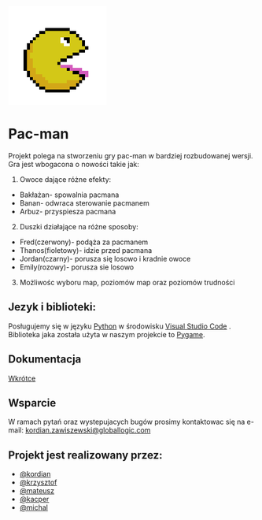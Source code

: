 
![Logo](https://github.com/Vvieczi/praktyki2023-1/blob/main/pac-man.png?raw=true)

# Pac-man

Projekt polega na stworzeniu gry pac-man w bardziej rozbudowanej wersji. Gra jest wbogacona o nowości takie jak:
1. Owoce dające różne efekty:
* Bakłażan- spowalnia pacmana
* Banan- odwraca sterowanie pacmanem
* Arbuz- przyspiesza pacmana
2. Duszki działające na różne sposoby:
* Fred(czerwony)- podąża za pacmanem
* Thanos(fioletowy)- idzie przed pacmana
* Jordan(czarny)- porusza się losowo i kradnie owoce
* Emily(rozowy)- porusza sie losowo
3. Możliwośc wyboru map, poziomów map oraz poziomów trudności

## Jezyk i biblioteki:
Posługujemy się w języku [Python](https://www.python.org/) w środowisku [Visual Studio Code](https://code.visualstudio.com/) . Biblioteka jaka została użyta w naszym projekcie to [Pygame](https://www.pygame.org/news).

## Dokumentacja
[Wkrótce](wkrotce)


## Wsparcie

W ramach pytań oraz wystepujacych bugów prosimy kontaktowac się na e-mail: kordian.zawiszewski@globallogic.com


## Projekt jest realizowany przez:

- [@kordian](https://github.com/zkordian)
- [@krzysztof](https://github.com/Krzysiek231)
- [@mateusz](https://github.com/mateuszmrlm)
- [@kacper](https://github.com/Kacperitto)
- [@michal](https://github.com/MichalMuczynski4)

